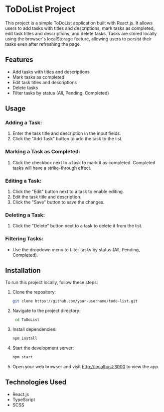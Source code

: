 # ToDoList Project

This project is a simple ToDoList application built with React.js. It allows users to add tasks with titles and descriptions, mark tasks as completed, edit task titles and descriptions, and delete tasks. Tasks are stored locally using the browser's localStorage feature, allowing users to persist their tasks even after refreshing the page.

## Features

- Add tasks with titles and descriptions
- Mark tasks as completed
- Edit task titles and descriptions
- Delete tasks
- Filter tasks by status (All, Pending, Completed)

## Usage

### Adding a Task:

1. Enter the task title and description in the input fields.
2. Click the "Add Task" button to add the task to the list.

### Marking a Task as Completed:

1. Click the checkbox next to a task to mark it as completed. Completed tasks will have a strike-through effect.

### Editing a Task:

1. Click the "Edit" button next to a task to enable editing.
2. Edit the task title and description.
3. Click the "Save" button to save the changes.

### Deleting a Task:

1. Click the "Delete" button next to a task to delete it from the list.

### Filtering Tasks:

- Use the dropdown menu to filter tasks by status (All, Pending, Completed).

## Installation

To run this project locally, follow these steps:

1. Clone the repository:

   ```bash
   git clone https://github.com/your-username/todo-list.git

2. Navigate to the project directory:
   ```bash
    cd ToDoList

3. Install dependencies:
    ```bash
    npm install

4. Start the development server:
    ```bash
    npm start

5. Open your web browser and visit [http://localhost:3000](http://localhost:3000) to view the app.

## Technologies Used

- React.js
- TypeScript
- SCSS


